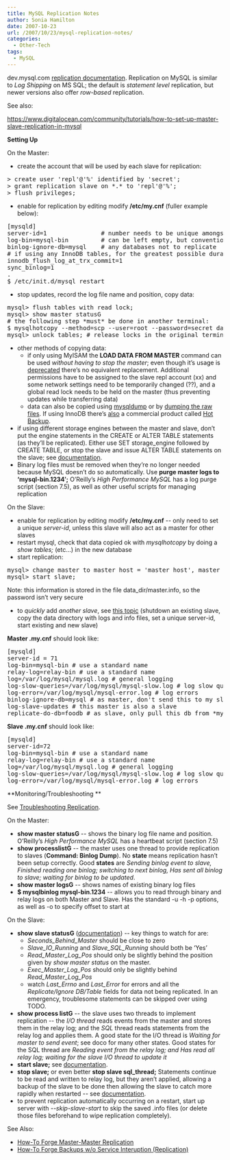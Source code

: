 ```yaml
---
title: MySQL Replication Notes
author: Sonia Hamilton
date: 2007-10-23
url: /2007/10/23/mysql-replication-notes/
categories:
  - Other-Tech
tags:
  - MySQL
---
```

dev.mysql.com [replication documentation][1]. Replication on MySQL is similar to *Log Shipping* on MS SQL; the default is *statement level* replication, but newer versions also offer *row-based* replication.

<!--more-->

See also:

https://www.digitalocean.com/community/tutorials/how-to-set-up-master-slave-replication-in-mysql

**Setting Up**

On the Master:

  * create the account that will be used by each slave for replication:
<pre class="brush: bash; title: ; notranslate" title="">&gt; create user 'repl'@'%' identified by 'secret';
&gt; grant replication slave on *.* to 'repl'@'%';
&gt; flush privileges;
</pre>

  * enable for replication by editing modify **/etc/my.cnf** (fuller example below):
<!--more-->

<pre class="brush: bash; title: ; notranslate" title="">[mysqld]
server-id=1               # number needs to be unique amongst all servers - can be any number
log-bin=mysql-bin         # can be left empty, but convention is to call mysql-bin
binlog-ignore-db=mysql    # any databases not to replicate
# if using any InnoDB tables, for the greatest possible durability and consistency set:
innodb_flush_log_at_trx_commit=1
sync_binlog=1
.
$ /etc/init.d/mysql restart
</pre>

  * stop updates, record the log file name and position, copy data:
<pre class="brush: bash; title: ; notranslate" title="">mysql&gt; flush tables with read lock;
mysql&gt; show master statusG
# the following step *must* be done in another terminal:
$ mysqlhotcopy --method=scp --user=root --password=secret database root@dest_host:/var/lib/mysql
mysql&gt; unlock tables; # release locks in the original terminal
</pre>

  * other methods of copying data: 
      * if only using MyISAM the **LOAD DATA FROM MASTER** command can be used *without having to stop the master*; even though it&#8217;s usage is [deprecated][2] there&#8217;s no equivalent replacement. Additional permissions have to be assigned to the slave repl account (xx) and some network settings need to be temporarily changed (??), and a global read lock needs to be held on the master (thus preventing updates while transferring data)
      * data can also be copied using [mysqldump][3] or by [dumping the raw files][4]. If using InnoDB there&#8217;s [also][4] a commercial product called [Hot Backup][5].
  * if using different storage engines between the master and slave, don&#8217;t put the engine statements in the CREATE or ALTER TABLE statements (as they&#8217;ll be replicated). Either use SET storage_engine followed by CREATE TABLE, or stop the slave and issue ALTER TABLE statements on the slave; see [documentation][6].
  * Binary log files must be removed when they&#8217;re no longer needed because MySQL doesn&#8217;t do so automatically. Use **purge master logs to &#8216;mysql-bin.1234&#8242;;** O&#8217;Reilly&#8217;s *High Performance MySQL* has a log purge script (section 7.5), as well as other useful scripts for managing replication

On the Slave:

  * enable for replication by editing modify **/etc/my.cnf** -- only need to set a unique *server-id*, unless this slave will also act as a master for other slaves
  * restart mysql, check that data copied ok with *mysqlhotcopy* by doing a *show tables;* (etc&#8230;) in the new database
  * start replication:
<pre class="brush: bash; title: ; notranslate" title="">mysql&gt; change master to master host = 'master host', master user = 'repl', master_password = 'secret', master_log_file = 'master_log_file', master_log_pos = 'master_log_pos';
mysql&gt; start slave;
</pre>

Note: this information is stored in the file data_dir/master.info, so the password isn&#8217;t very secure

  * to *quickly* add *another slave*, see [this topic][7] (shutdown an existing slave, copy the data directory with logs and info files, set a unique server-id, start existing and new slave)

**Master .my.cnf** should look like:

<pre class="brush: bash; title: ; notranslate" title="">[mysqld]
server-id = 71
log-bin=mysql-bin # use a standard name
relay-log=relay-bin # use a standard name
log=/var/log/mysql/mysql.log # general logging
log-slow-queries=/var/log/mysql/mysql-slow.log # log slow queries
log-error=/var/log/mysql/mysql-error.log # log errors
binlog-ignore-db=mysql # as master, don't send this to my slaves
log-slave-updates # this master is also a slave
replicate-do-db=foodb # as slave, only pull this db from *my* master
</pre>

**Slave .my.cnf** should look like:

<pre class="brush: bash; title: ; notranslate" title="">[mysqld]
server-id=72
log-bin=mysql-bin # use a standard name
relay-log=relay-bin # use a standard name
log=/var/log/mysql/mysql.log # general logging
log-slow-queries=/var/log/mysql/mysql-slow.log # log slow queries
log-error=/var/log/mysql/mysql-error.log # log errors
</pre>

**Monitoring/Troubleshooting **

See [Troubleshooting Replication][8].

On the Master:

  * **show master statusG** -- shows the binary log file name and position. O&#8217;Reilly&#8217;s *High Performance MySQL* has a heartbeat script (section 7.5)
  * **show processlistG** -- the master uses one thread to provide replication to slaves (**Command: Binlog Dump**). No **state** means replication hasn&#8217;t been setup correctly. Good **states** are *Sending binlog event to slave, Finished reading one binlog; switching to next binlog, Has sent all binlog to slave; waiting for binlog to be updated*.
  * **show master logsG** -- shows names of existing binary log files
  * **$ mysqlbinlog mysql-bin.1234** -- allows you to read through binary and relay logs on both Master and Slave. Has the standard -u -h -p options, as well as -o to specify offset to start at

On the Slave:

  * **show slave statusG** ([documentation][9]) -- key things to watch for are: 
      * *Seconds\_Behind\_Master* should be close to zero
      * *Slave\_IO\_Running* and *Slave\_SQL\_Running* should both be &#8216;Yes&#8217;
      * *Read\_Master\_Log_Pos* should only be slightly behind the position given by *show master status* on the master.
      * *Exec\_Master\_Log_Pos* should only be slightly behind *Read\_Master\_Log_Pos*
      * watch *Last_Errno* and *Last_Error* for errors and all the *Replicate/Ignore DB/Table* fields for data not being replicated. In an emergency, troublesome statements can be skipped over using TODO.
  * **show process listG** -- the slave uses two threads to implement replication -- the *I/O thread* reads events from the master and stores them in the relay log; and the *SQL* thread reads statements from the relay log and applies them. A good state for the I/O thread is *Waiting for master to send event*; see doco for many other states. Good states for the SQL thread are *Reading event from the relay log; and Has read all relay log; waiting for the slave I/O thread to update it*
  * **start slave;** see [documentation][10].
  * **stop slave;** or even better **stop slave sql_thread;** Statements continue to be read and written to relay log, but they aren&#8217;t applied, allowing a backup of the slave to be done then allowing the slave to catch more rapidly when restarted -- see [documentation][11].
  * to prevent replication automatically occurring on a restart, start up server with *--skip-slave-start* to skip the saved .info files (or delete those files beforehand to wipe replication completely).

See Also:

  * [How-To Forge Master-Master Replication][12]
  * [How-To Forge Backups w/o Service Interuption (Replication)][13]

 [1]: http://dev.mysql.com/doc/refman/5.0/en/replication.html
 [2]: http://dev.mysql.com/doc/refman/5.0/en/load-data-from-master.html
 [3]: http://dev.mysql.com/doc/refman/5.0/en/replication-howto-mysqldump.html
 [4]: http://dev.mysql.com/doc/refman/5.0/en/replication-howto-rawdata.html
 [5]: http://www.innodb.com/hot-backup
 [6]: http://dev.mysql.com/doc/refman/5.0/en/replication-solutions-diffengines.html
 [7]: http://dev.mysql.com/doc/refman/5.0/en/replication-howto-additionalslaves.html
 [8]: http://dev.mysql.com/doc/refman/5.0/en/replication-problems.html
 [9]: http://dev.mysql.com/doc/refman/5.0/en/show-slave-status.html
 [10]: http://dev.mysql.com/doc/refman/5.0/en/start-slave.html
 [11]: http://dev.mysql.com/doc/refman/5.0/en/replication-administration-pausing.html
 [12]: http://www.howtoforge.com/mysql5_master_master_replication_debian_etch
 [13]: http://www.howtoforge.com/back_up_mysql_dbs_without_interruptions
